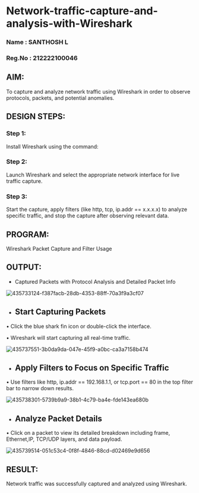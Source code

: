 # Network-traffic-capture-and-analysis-with-Wireshark
### Name : SANTHOSH L
### Reg.No : 212222100046
## AIM:
To capture and analyze network traffic using Wireshark in order to observe protocols, packets, and potential anomalies.

## DESIGN STEPS:
### Step 1:
Install Wireshark using the command:

### Step 2:
Launch Wireshark and select the appropriate network interface for live traffic capture.

### Step 3:
Start the capture, apply filters (like http, tcp, ip.addr == x.x.x.x) to analyze specific traffic, and stop the capture after observing relevant data.

## PROGRAM:
Wireshark Packet Capture and Filter Usage

## OUTPUT:
- Captured Packets with Protocol Analysis and Detailed Packet Info

![435733124-f387facb-28db-4353-88ff-70a3f9a3cf07](https://github.com/user-attachments/assets/c9c505fe-bf32-4a62-b828-0afe4c5bd512)

- ## Start Capturing Packets
• Click the blue shark fin icon or double-click the interface.

• Wireshark will start capturing all real-time traffic.

![435737551-3b0da9da-047e-45f9-a0bc-ca3a7158b474](https://github.com/user-attachments/assets/43a9496c-7fd2-4cc9-9213-a5eb663ac5f2)


- ## Apply Filters to Focus on Specific Traffic
• Use filters like http, ip.addr == 192.168.1.1, or tcp.port == 80 in the top filter bar to narrow down results.

![435738301-5739b9a9-38b1-4c79-ba4e-fde143ea680b](https://github.com/user-attachments/assets/1877603e-f575-4089-8525-5daaad2ec323)


- ## Analyze Packet Details
• Click on a packet to view its detailed breakdown including frame, Ethernet,IP, TCP/UDP layers, and data payload.

![435739514-051c53c4-0f8f-4846-88cd-d02469e9d656](https://github.com/user-attachments/assets/e1685694-e94e-44b1-99a1-b5a26ac7a506)


## RESULT:
Network traffic was successfully captured and analyzed using Wireshark.
